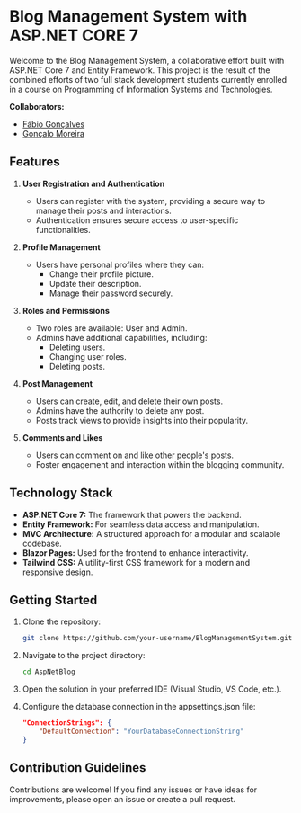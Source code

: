 # Blog Management System with ASP.NET CORE 7

Welcome to the Blog Management System, a collaborative effort built with ASP.NET Core 7 and Entity Framework. This project is the result of the combined efforts of two full stack development students currently enrolled in a course on Programming of Information Systems and Technologies.

**Collaborators:**

- [Fábio Gonçalves](https://github.com/fabi0wz)
- [Gonçalo Moreira](https://github.com/GoncaloJMM)

## Features

1. **User Registration and Authentication**
   - Users can register with the system, providing a secure way to manage their posts and interactions.
   - Authentication ensures secure access to user-specific functionalities.

2. **Profile Management**
   - Users have personal profiles where they can:
     - Change their profile picture.
     - Update their description.
     - Manage their password securely.

3. **Roles and Permissions**
   - Two roles are available: User and Admin.
   - Admins have additional capabilities, including:
     - Deleting users.
     - Changing user roles.
     - Deleting posts.

4. **Post Management**
   - Users can create, edit, and delete their own posts.
   - Admins have the authority to delete any post.
   - Posts track views to provide insights into their popularity.

5. **Comments and Likes**
   - Users can comment on and like other people's posts.
   - Foster engagement and interaction within the blogging community.

## Technology Stack

- **ASP.NET Core 7:** The framework that powers the backend.
- **Entity Framework:** For seamless data access and manipulation.
- **MVC Architecture:** A structured approach for a modular and scalable codebase.
- **Blazor Pages:** Used for the frontend to enhance interactivity.
- **Tailwind CSS:** A utility-first CSS framework for a modern and responsive design.

## Getting Started

1. Clone the repository:

   ```bash
   git clone https://github.com/your-username/BlogManagementSystem.git
   ```

2. Navigate to the project directory:

    ```bash
   cd AspNetBlog
    ```

3. Open the solution in your preferred IDE (Visual Studio, VS Code, etc.).

4. Configure the database connection in the appsettings.json file:

   ```json
   "ConnectionStrings": {
       "DefaultConnection": "YourDatabaseConnectionString"
   }
   ```

## Contribution Guidelines
Contributions are welcome! If you find any issues or have ideas for improvements, please open an issue or create a pull request.

